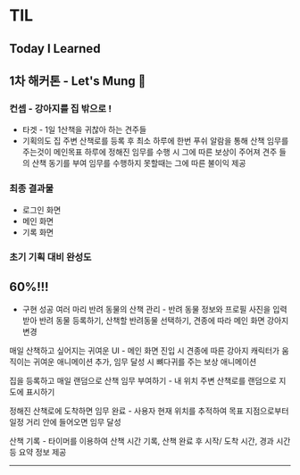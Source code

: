 # TIL
## Today I Learned 

## 1차 해커톤 - Let's Mung 🐶

### 컨셉 - 강아지를 집 밖으로 !

- 타겟 - 1일 1산책을 귀찮아 하는 견주들
- 기획의도
집 주변 산책로를 등록 후 최소 하루에 한번 푸쉬 알람을 통해 산책 임무를 주는것이 메인목표
하루에 정해진 임무를 수행 시 그에 따른 보상이 주어져 견주 들의 산책 동기를 부여
임무를 수행하지 못할때는 그에 따른 불이익 제공 

### 최종 결과물 
- 로그인 화면
- 메인 화면
- 기록 화면

### 초기 기획 대비 완성도 
60%!!!
--------------------------------------------------------
- 구현 성공
여러 마리 반려 동물의 산책 관리 - 반려 동물 정보와 프로필 사진을 입력 받아 반려 동물 등록하기, 산책할 반려동물 선택하기, 견종에 따라 메인 화면 강아지 변경

매일 산책하고 싶어지는 귀여운 UI - 메인 화면 진입 시 견종에 따른 강아지 캐릭터가 움직이는 귀여운 애니메이션 추가, 임무 달성 시 뼈다귀를 주는 보상 애니메이션

집을 등록하고 매일 랜덤으로 산책 임무 부여하기 - 내 위치 주변 산책로를  랜덤으로 지도에 표시하기

정해진 산책로에 도착하면 임무 완료 - 사용자 현재 위치를 추적하여 목표 지점으로부터 일정 거리 안에 들어오면 임무 달성

산책 기록 - 타이머를 이용하여 산책 시간 기록, 산책 완료 후 시작/ 도착 시간, 경과 시간 등 요약 정보 제공

---------------------------------------------------------






